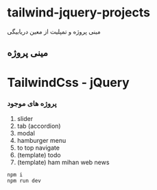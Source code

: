 # tailwind-jquery-projects
مینی پروژه و تمپلیت از معین دریابیگی
## مینی پروژه

# TailwindCss - jQuery

### پروژه های موجود

1. slider
2. tab (accordion)
3. modal
4. hamburger menu
5. to top navigate
6. (template) todo
7. (template) ham mihan web news

```
npm i
npm run dev
```
